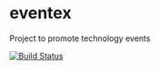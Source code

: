 # eventex

Project to promote technology events

[![Build Status](https://travis-ci.org/RafaDias/eventex.svg?branch=master)](https://travis-ci.org/RafaDias/eventex)
